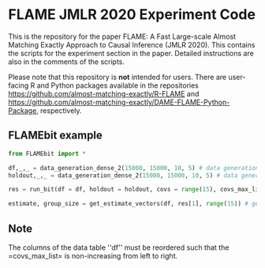 # FLAME JMLR 2020 Experiment Code

This is the repository for the paper FLAME: A Fast Large-scale Almost Matching Exactly Approach to Causal Inference (JMLR 2020). This contains the scripts for the experiment section in the paper. Detailed instructions are also in the comments of the scripts.

Please note that this repository is **not** intended for users. There are user-facing R and Python packages available in the repositories https://github.com/almost-matching-exactly/R-FLAME and https://github.com/almost-matching-exactly/DAME-FLAME-Python-Package, respectively. 

## FLAMEbit example

```python
from FLAMEbit import *

df,_,_ = data_generation_dense_2(15000, 15000, 10, 5) # data generation
holdout,_,_ = data_generation_dense_2(15000, 15000, 10, 5) # data generation (the holdout set)

res = run_bit(df = df, holdout = holdout, covs = range(15), covs_max_list = [2]*15, tradeoff_param = 0.1) % call the function

estimate, group_size = get_estimate_vectors(df, res[1], range(15)) # get result summary
```

## Note
The columns of the data table ''df'' must be reordered such that the =covs_max_list= is non-increasing from left to right. 
